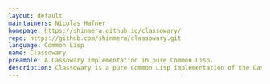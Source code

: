 ```yaml
---
layout: default
maintainers: Nicolas Hafner
homepage: https://shinmera.github.io/classowary/
repo: https://github.com/shinmera/classowary.git
language: Common Lisp
name: Classowary
preamble: A Cassowary implementation in pure Common Lisp.
description: Classowary is a pure Common Lisp implementation of the Cassowary algorithm. It offers several convenience macros to allow smooth and easy integration with the usual Lisp workflow. Classowary is zlib-licensed."
---
```

